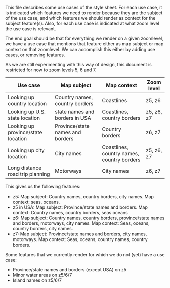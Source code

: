 This file describes some use cases of the style sheet. For each use case, it is indicated which features we need to render because they are the subject of the use case, and which features we should render as context for the subject feature(s). Also, for each use case is indicated at what zoom level the use case is relevant.

The end goal should be that for everything we render on a given zoomlevel, we have a use case that mentions that feature either as map subject or map context on that zoomlevel. We can accomplish this either by adding use cases, or removing features.

As we are still experimenting with this way of design, this document is restricted for now to zoom levels 5, 6 and 7.

| Use case | Map subject | Map context | Zoom level |
| --- | --- | --- | --- |
| Looking up country location | Country names, country borders | Coastlines | z5, z6 |
| Looking up U.S. state location | state names and borders in USA  | Coastlines, country borders | z5, z6, z7 |
| Looking up province/state location|Province/state names and borders|Country borders | z6, z7 |
| Looking up city location | City names | Coastlines, country names, country borders | z5, z6, z7 |
| Long distance road trip planning | Motorways | City names | z6, z7 |

This gives us the following features:

* z5: Map subject: Country names, country borders, city names. Map context: seas, oceans.
* z5 in USA: Map subject: Province/state names and borders. Map context: Country names, country borders, seas oceans
* z6: Map subject: Country names, country borders, province/state names and borders, motorways, city names. Map context: Seas, oceans, country borders, city names.
* z7: Map subject: Province/state names and borders, city names, motorways. Map context: Seas, oceans, country names, country borders.

Some features that we currently render for which we do not (yet) have a use case:

* Province/state names and borders (except USA) on z5
* Minor water areas on z5/6/7
* Island names on z5/6/7
